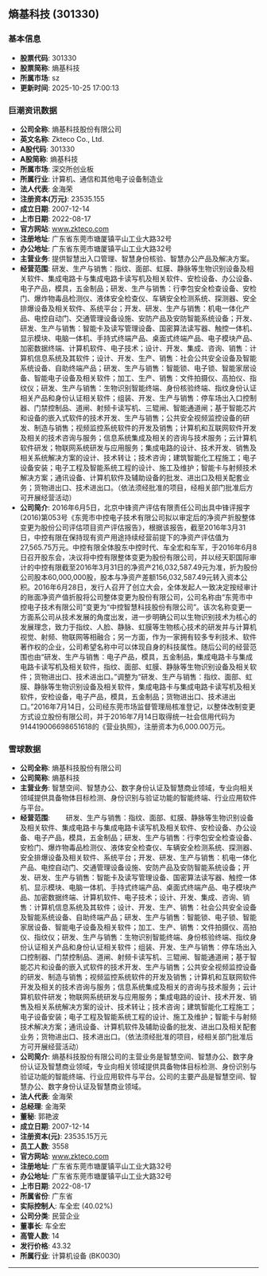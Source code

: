 ## 熵基科技 (301330)

### 基本信息

- **股票代码**: 301330
- **股票简称**: 熵基科技
- **所属市场**: sz
- **更新时间**: 2025-10-25 17:00:13

### 巨潮资讯数据

- **公司全称**: 熵基科技股份有限公司
- **英文名称**: Zkteco Co., Ltd.
- **A股代码**: 301330
- **A股简称**: 熵基科技
- **所属市场**: 深交所创业板
- **所属行业**: 计算机、通信和其他电子设备制造业
- **法人代表**: 金海荣
- **注册资本(万元)**: 23535.155
- **成立日期**: 2007-12-14
- **上市日期**: 2022-08-17
- **官方网站**: www.zkteco.com
- **注册地址**: 广东省东莞市塘厦镇平山工业大路32号
- **办公地址**: 广东省东莞市塘厦镇平山工业大路32号
- **主营业务**: 提供智慧出入口管理、智慧身份核验、智慧办公产品及解决方案。
- **经营范围**: 研发、生产与销售：指纹、面部、虹膜、静脉等生物识别设备及相关软件、集成电路卡与集成电路卡读写机及相关软件、安检设备、办公设备、电子产品，模具，五金制品；研发、生产与销售：行李包安全检查设备、安检门、爆炸物毒品检测仪、液体安全检查仪、车辆安全检测系统、探测器、安全排爆设备及相关软件、系统平台；开发、研发、生产与销售：机电一体化产品、电控自动门、交通管理设备设施、安防产品及安防智能系统设备；开发、研发、生产与销售：智能卡及读写管理设备、国密算法读写器、触控一体机、显示模块、电脑一体机、手持式终端产品、桌面式终端产品、电子模块产品、加密数据终端、计算机软件、电子技术；设计、开发、集成、咨询、销售：计算机信息系统及其软件；设计、开发、生产、销售：社会公共安全设备及智能系统设备、自助终端产品；研发、生产与销售：智能锁、电子锁、智能家居设备、智能电子设备及相关软件；加工、生产、销售：文件拍摄仪、高拍仪、指纹仪；研发、生产与销售：生物识别智能终端、身份核验终端、指纹身份认证相关产品和身份认证相关软件；组装、开发、生产与销售：停车场出入口控制器、门禁控制品、道闸、射频卡读写机、三辊闸、智能通道闸；基于智能芯片和设备的嵌入式软件的技术开发、生产与销售；公共安全视频监控设备的研发、制造与销售；视频监控系统软件的开发及销售；计算机和互联网软件开发及相关的技术咨询与服务；信息系统集成及相关的咨询与技术服务；云计算机软件研发；物联网系统研发与应用服务；集成电路的设计、技术开发、销售及相关系统解决方案的设计、技术转让；技术咨询；建筑智能化工程施工；电子设备安装；电子工程及智能系统工程的设计、施工及维护；智能卡与射频技术解决方案；通讯设备、计算机软件及辅助设备的批发、进出口及相关配套业务；货物进出口、技术进出口。（依法须经批准的项目，经相关部门批准后方可开展经营活动）
- **公司简介**: 2016年6月5日，北京中锋资产评估有限责任公司出具中锋评报字(2016)第053号《东莞市中控电子技术有限公司拟以审定后的净资产折股整体变更为股份公司评估项目资产评估报告》，根据该报告，截至2016年3月31日，中控有限在保持现有资产用途持续经营前提下的净资产评估值为27,565.75万元。中控有限全体股东中控时代、车全宏和车军，于2016年6月8日召开股东会，决议将中控有限整体变更为股份有限公司，并以经天职国际审计的中控有限截至2016年3月31日的净资产216,032,587.49元为准，折为股份公司股本60,000,000股，股本与净资产差额156,032,587.49元转入资本公积。2016年6月28日，发行人召开了创立大会，全体发起人一致决定按经审计的账面净资产值折股将公司整体变更为股份有限公司，公司名称由“东莞市中控电子技术有限公司”变更为“中控智慧科技股份有限公司”。该次名称变更一方面系公司从技术发展的角度出发，进一步明确公司以生物识别技术为核心的发展理念，致力于指纹、人脸、静脉、虹膜等生物核心技术的研发并与计算机视觉、射频、物联网等相融合；另一方面，作为一家拥有较多专利技术、软件著作权的企业，公司希望名称中可以体现自身的科技属性。随后公司的经营范围也由“研发、生产与销售：电子产品，模具，五金制品，集成电路卡与集成电路卡读写机及相关软件，指纹、面部、虹膜、静脉等生物识别设备及相关软件；货物进出口、技术进出口。”调整为“研发、生产与销售：指纹、面部、虹膜、静脉等生物识别设备及相关软件，集成电路卡与集成电路卡读写机及相关软件，安检设备，电子产品，模具，五金制品；货物进出口、技术进出口。”2016年7月14日，公司经东莞市场监督管理局核准登记，以整体改制变更方式设立股份有限公司，并于2016年7月14日取得统一社会信用代码为914419006698651618的《营业执照》，注册资本为6,000.00万元。

### 雪球数据

- **公司全称**: 熵基科技股份有限公司
- **公司简称**: 熵基科技
- **主营业务**: 智慧空间、智慧办公、数字身份认证及智慧商业领域，专业向相关领域提供具备物体目标检测、身份识别与验证功能的智能终端、行业应用软件与平台。
- **经营范围**: 　　研发、生产与销售：指纹、面部、虹膜、静脉等生物识别设备及相关软件、集成电路卡与集成电路卡读写机及相关软件、安检设备、办公设备、电子产品，模具，五金制品；研发、生产与销售：行李包安全检查设备、安检门、爆炸物毒品检测仪、液体安全检查仪、车辆安全检测系统、探测器、安全排爆设备及相关软件、系统平台；开发、研发、生产与销售：机电一体化产品、电控自动门、交通管理设备设施、安防产品及安防智能系统设备；开发、研发、生产与销售：智能卡及读写管理设备、国密算法读写器、触控一体机、显示模块、电脑一体机、手持式终端产品、桌面式终端产品、电子模块产品、加密数据终端、计算机软件、电子技术；设计、开发、集成、咨询、销售：计算机信息系统及其软件；设计、开发、生产、销售：社会公共安全设备及智能系统设备、自助终端产品；研发、生产与销售：智能锁、电子锁、智能家居设备、智能电子设备及相关软件；加工、生产、销售：文件拍摄仪、高拍仪、指纹仪；研发、生产与销售：生物识别智能终端、身份核验终端、指纹身份认证相关产品和身份认证相关软件；组装、开发、生产与销售：停车场出入口控制器、门禁控制品、道闸、射频卡读写机、三辊闸、智能通道闸；基于智能芯片和设备的嵌入式软件的技术开发、生产与销售；公共安全视频监控设备的研发、制造与销售；视频监控系统软件的开发及销售；计算机和互联网软件开发及相关的技术咨询与服务；信息系统集成及相关的咨询与技术服务；云计算机软件研发；物联网系统研发与应用服务；集成电路的设计、技术开发、销售及相关系统解决方案的设计、技术转让；技术咨询；建筑智能化工程施工；电子设备安装；电子工程及智能系统工程的设计、施工及维护；智能卡与射频技术解决方案；通讯设备、计算机软件及辅助设备的批发、进出口及相关配套业务；货物进出口、技术进出口。（依法须经批准的项目，经相关部门批准后方可开展经营活动）
- **公司简介**: 熵基科技股份有限公司的主营业务是智慧空间、智慧办公、数字身份认证及智慧商业领域，专业向相关领域提供具备物体目标检测、身份识别与验证功能的智能终端、行业应用软件与平台。公司的主要产品是智慧空间、智慧办公、数字身份认证及智慧商业领域。
- **法人代表**: 金海荣
- **总经理**: 金海荣
- **董秘**: 郭艳波
- **成立日期**: 2007-12-14
- **注册资本(元)**: 23535.15万元
- **员工人数**: 3558
- **官方网站**: www.zkteco.com
- **注册地址**: 广东省东莞市塘厦镇平山工业大路32号
- **办公地址**: 广东省东莞市塘厦镇平山工业大路32号
- **上市日期**: 2022-08-17
- **所属省份**: 广东省
- **实际控制人**: 车全宏 (40.02%)
- **公司分类**: 民营企业
- **董事长**: 车全宏
- **高管人数**: 14
- **发行价格**: 43.32
- **所属行业**: 计算机设备 (BK0030)

---